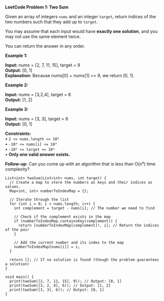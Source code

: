 **LeetCode Problem 1: Two Sum**

Given an array of integers `nums` and an integer `target`, return indices of the two numbers such that they add up to `target`.

You may assume that each input would have **exactly one solution**, and you may not use the same element twice.

You can return the answer in any order.

 

**Example 1:** 

**Input:** nums = [2, 7, 11, 15], target = 9 <br>
**Output:** [0, 1] <br>
**Explanation:** Because nums[0] + nums[1] == 9, we return [0, 1]. 



**Example 2:** 

**Input:** nums = [3,2,4], target = 6 <br>
**Output:** [1, 2] <br>



**Example 3:** 

**Input:** nums = [3, 3], target = 6 <br>
**Output:** [0, 1] 
 

**Constraints:** <br>
• `2 <= nums.length <= 10⁴`  
• `-10⁹ <= nums[i] <= 10⁹`  
• `-10⁹ <= target <= 10⁹`  <br>
• **Only one valid answer exists.**
 

**Follow-up:** Can you come up with an algorithm that is less than O(n⁹) time complexity?

```
List<int> twoSum(List<int> nums, int target) {
  // Create a map to store the numbers as keys and their indices as values.
  Map<int, int> numberToIndexMap = {};

  // Iterate through the list
  for (int i = 0; i < nums.length; i++) {
    int complement = target - nums[i]; // The number we need to find

    // Check if the complement exists in the map
    if (numberToIndexMap.containsKey(complement)) {
      return [numberToIndexMap[complement]!, i]; // Return the indices of the pair
    }

    // Add the current number and its index to the map
    numberToIndexMap[nums[i]] = i;
  }

  return []; // If no solution is found (though the problem guarantees a solution)
}

void main() {
  print(twoSum([2, 7, 11, 15], 9)); // Output: [0, 1]
  print(twoSum([3, 2, 4], 6)); // Output: [1, 2]
  print(twoSum([3, 3], 6)); // Output: [0, 1]
}

```
